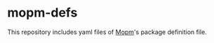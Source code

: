 # mopm-defs

This repository includes yaml files of [Mopm](https://github.com/basd4g/mopm)'s package definition file.
